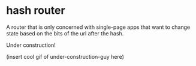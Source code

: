 hash router
========

A router that is only concerned with single-page apps that want to change state based on the bits of the url after the hash.

Under construction!

(insert cool gif of under-construction-guy here)
